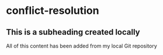 # conflict-resolution

## This is a subheading created locally

All of this content has been added from my local Git repository
